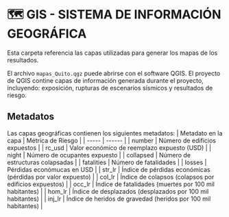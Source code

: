 # 🗺️ GIS - SISTEMA DE INFORMACIÓN GEOGRÁFICA

Esta carpeta referencia las capas utilizadas para generar los mapas de los resultados.

El archivo `mapas_Quito.qgz` puede abrirse con el software QGIS. El proyecto de QGIS contine capas de información generada durante el proyecto, incluyendo: exposición, rupturas de escenarios sísmicos y resultados de riesgo.

## Metadatos
Las capas geográficas contienen los siguientes metadatos:
| Metadato en la capa | Métrica de Riesgo |
| ----- | ------ |
| number | Número de edificios expuestos |
| rc_usd | Valor económico de reemplazo expuesto (USD) |
| night | Número de ocupantes expuesto |
| collapsed | Número de estructuras colapsadas |
| fatalities | Número de fatalidades |
| losses | Pérdidas económucas en USD |
| str_lr | Índice de pérdidas económicas (pérdidas por valor expuesto) |
| col_lr | Índice de colapsos (colapsos por edificios expuestos) |
| occ_lr | Índice de fatalidades (muertes por 100 mil habitantes) |
| hom_lr | Índice de desplazados (desplazados por 100 mil habitantes) |
| inj_lr | Índice de heridos de gravedad (heridos por 100 mil habitantes) |
